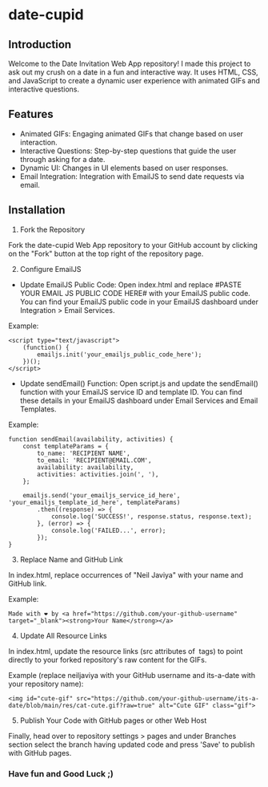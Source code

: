 # date-cupid

## Introduction
<p> Welcome to the Date Invitation Web App repository! I made this project to ask out my crush on a date in a fun and interactive way. It uses HTML, CSS, and JavaScript to create a dynamic user experience with animated GIFs and interactive questions. </p>

## Features
<ul> 
  <li>Animated GIFs: Engaging animated GIFs that change based on user interaction.</li>
  <li>Interactive Questions: Step-by-step questions that guide the user through asking for a date.</li>
  <li>Dynamic UI: Changes in UI elements based on user responses.</li>
  <li>Email Integration: Integration with EmailJS to send date requests via email.</li>
</ul>

## Installation
1. Fork the Repository
<p>Fork the date-cupid Web App repository to your GitHub account by clicking on the "Fork" button at the top right of the repository page.</p>

2. Configure EmailJS
<ul><li>Update EmailJS Public Code: Open index.html and replace #PASTE YOUR EMAIL JS PUBLIC CODE HERE# with your EmailJS public code. You can find your EmailJS public code in your EmailJS dashboard under Integration > Email Services.</li></ul>

Example:
```
<script type="text/javascript">
    (function() {
        emailjs.init('your_emailjs_public_code_here');
    })();
</script>
```

<ul><li> Update sendEmail() Function: Open script.js and update the sendEmail() function with your EmailJS service ID and template ID. You can find these details in your EmailJS dashboard under Email Services and Email Templates. </li></ul>

Example:

```
function sendEmail(availability, activities) {
    const templateParams = {
        to_name: 'RECIPIENT NAME',
        to_email: 'RECIPIENT@EMAIL.COM',
        availability: availability,
        activities: activities.join(', '),
    };

    emailjs.send('your_emailjs_service_id_here', 'your_emailjs_template_id_here', templateParams)
        .then((response) => {
            console.log('SUCCESS!', response.status, response.text);
        }, (error) => {
            console.log('FAILED...', error);
        });
}
```
3. Replace Name and GitHub Link
<p>In index.html, replace occurrences of "Neil Javiya" with your name and GitHub link.</p>

Example:
```
Made with ❤️ by <a href="https://github.com/your-github-username" target="_blank"><strong>Your Name</strong></a>
```
4. Update All Resource Links
<p>In index.html, update the resource links (src attributes of <img> tags) to point directly to your forked repository's raw content for the GIFs.</p>

Example (replace neiljaviya with your GitHub username and its-a-date with your repository name):
```
<img id="cute-gif" src="https://github.com/your-github-username/its-a-date/blob/main/res/cat-cute.gif?raw=true" alt="Cute GIF" class="gif">
```
5. Publish Your Code with GitHub pages or other Web Host
<p>Finally, head over to repository settings > pages and under Branches section select the branch having updated code and press 'Save' to publish with GitHub pages.</p>

### Have fun and Good Luck ;)
